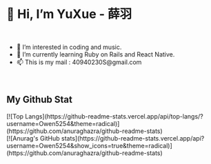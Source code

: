 <h1>👋 Hi, I’m YuXue - 薛羽 </h1>
<br>
<ul>
  <li> 👀 I’m interested in coding and music.</li>
  <li> 🌱 I’m currently learning Ruby on Rails and React Native.</li>
  <li> 📫 This is my mail : 40940230S@gmail.com </li>
</ul>

<br>
<h2> My Github Stat </h2>
<div>[![Top Langs](https://github-readme-stats.vercel.app/api/top-langs/?username=Owen5254&theme=radical)](https://github.com/anuraghazra/github-readme-stats)</div>
<div>[![Anurag's GitHub stats](https://github-readme-stats.vercel.app/api?username=Owen5254&show_icons=true&theme=radical)](https://github.com/anuraghazra/github-readme-stats)</div>



